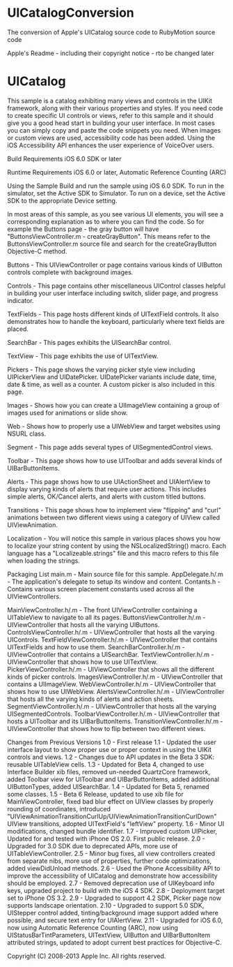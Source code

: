 UICatalogConversion
===================

The conversion of Apple's UICatalog source code to RubyMotion source code

Apple's Readme - including their copyright notice - rto be changed later

UICatalog
=========
 
This sample is a catalog exhibiting many views and controls in the UIKit framework, along with their various properties and styles.
If you need code to create specific UI controls or views, refer to this sample and it should give you a good head start in building your user interface.
In most cases you can simply copy and paste the code snippets you need. 
When images or custom views are used, accessibility code has been added. Using the iOS Accessibility API enhances the user experience of VoiceOver users.
 
 
Build Requirements
iOS 6.0 SDK or later
 
 
Runtime Requirements
iOS 6.0 or later, Automatic Reference Counting (ARC)
 
 
Using the Sample
Build and run the sample using iOS 6.0 SDK.
To run in the simulator, set the Active SDK to Simulator. To run on a device, set the Active SDK to the appropriate Device setting.
 
In most areas of this sample, as you see various UI elements, you will see a corresponding explanation as to where you can find the code. 
So for example the Buttons page - the gray button will have "ButtonsViewController.m - createGrayButton".
This means refer to the ButtonsViewController.m source file and search for the createGrayButton Objective-C method.
 
Buttons - This UIViewController or page contains various kinds of UIButton controls complete with background images.
 
Controls - This page contains other miscellaneous UIControl classes helpful in building your user interface including switch, slider page, and progress indicator.
 
TextFields - This page hosts different kinds of UITextField controls.  It also demonstrates how to handle the keyboard, particularly where text fields are placed.
 
SearchBar - This pages exhibits the UISearchBar control.
 
TextView - This page exhibits the use of UITextView.
 
Pickers - This page shows the varying picker style view including UIPickerView and UIDatePicker.  UIDatePicker variants include date, time, date & time, as well as a counter.  A custom picker is also included in this page.
 
Images - Shows how you can create a UIImageView containing a group of images used for animations or slide show.
 
Web - Shows how to properly use a UIWebView and target websites using NSURL class.
 
Segment - This page adds several types of UISegmentedControl views.
 
Toolbar - This page shows how to use UIToolbar and adds several kinds of UIBarButtonItems.
 
Alerts - This page shows how to use UIActionSheet and UIAlertView to display varying kinds of alerts that require user actions.  This includes simple alerts, OK/Cancel alerts, and alerts with custom titled buttons.
 
Transitions - This page shows how to implement view "flipping" and "curl" animations between two different views using a category of UIView called UIViewAnimation.
 
Localization - You will notice this sample in various places shows you how to localize your string content by using the NSLocalizedString() macro.  Each language has a "Localizeable.strings" file and this macro refers to this file when loading the strings.
 
 
Packaging List
main.m - Main source file for this sample.
AppDelegate.h/.m - The application's delegate to setup its window and content.
Contants.h - Contains various screen placement constants used across all the UIViewControllers.
 
MainViewController.h/.m - The front UIViewController containing a UITableView to navigate to all its pages.
ButtonsViewController.h/.m -UIViewController that hosts all the varying UIButtons.
ControlsViewController.h/.m - UIViewController that hosts all the varying UIControls.
TextFieldViewController.h/.m - UIViewController that contains UITextFields and how to use them.
SearchBarController.h/.m - UIViewController that contains a UISearchBar.
TextViewController.h/.m - UIViewController that shows how to use UITextView.
PickerViewController.h/.m - UIViewController that shows all the different kinds of picker controls.
ImagesViewController.h/.m - UIViewController that contains a UIImageView.
WebViewController.h/.m - UIViewController that shows how to use UIWebView.
AlertsViewController.h/.m - UIViewController that hosts all the varying kinds of alerts and action sheets.
SegmentViewController.h/.m - UIViewController that hosts all the varying UISegmentedControls.
ToolbarViewController.h/.m - UIViewController that hosts a UIToolbar and its UIBarButtonItems.
TransitionViewController.h/.m - UIViewController that shows how to flip between two different views.
 
Changes from Previous Versions
1.0 - First release
1.1 - Updated the user interface layout to show proper use or proper context in using the UIKit controls and views.
1.2 - Changes due to API updates in the Beta 3 SDK: reusable UITableView cells.
1.3 - Updated for Beta 4, changed to use Interface Builder xib files, removed un-needed QuartzCore framework, added Toolbar view for UIToolbar and UIBarButtonItems, added additional UIButtonTypes, added UISearchBar.
1.4 - Updated for Beta 5, renamed some classes.
1.5 - Beta 6 Release, updated to use xib file for MainViewController, fixed bad blur effect on UIView classes by properly rounding of coordinates, introduced "UIViewAnimationTransitionCurlUp/UIViewAnimationTransitionCurlDown" UIView transitions, adopted UITextField's "leftView" property.
1.6 - Minor UI modifications, changed bundle identifier.
1.7 - Improved custom UIPicker, Updated for and tested with iPhone OS 2.0. First public release.
2.0 - Upgraded for 3.0 SDK due to deprecated APIs, more use of UITableViewController.
2.5 - Minor bug fixes, all view controllers created from separate nibs, more use of properties, further code optimizations, added viewDidUnload methods.
2.6 - Used the iPhone Accessibility API to improve the accessibility of UICatalog and demonstrate how accessibility should be employed.
2.7 - Removed deprecation use of UIKeyboard info keys, upgraded project to build with the iOS 4 SDK.
2.8 - Deployment target set to iPhone OS 3.2.
2.9 - Upgraded to support 4.2 SDK, Picker page now supports landscape orientation.
2.10 - Upgraded to support 5.0 SDK, UIStepper control added, tinting/background image support added where possible, and secure text entry for UIAlertView.
2.11 - Upgraded for iOS 6.0, now using Automatic Reference Counting (ARC), now using UIStatusBarTintParameters, UITextView, UIButton and UIBarButtonItem attributed strings, updated to adopt current best practices for Objective-C.
 
Copyright (C) 2008-2013 Apple Inc. All rights reserved.

